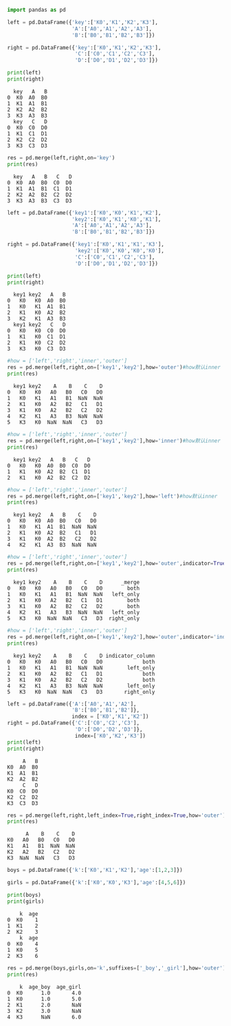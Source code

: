 

```python
import pandas as pd
```


```python
left = pd.DataFrame({'key':['K0','K1','K2','K3'],
                     'A':['A0','A1','A2','A3'],
                     'B':['B0','B1','B2','B3']})

right = pd.DataFrame({'key':['K0','K1','K2','K3'],
                      'C':['C0','C1','C2','C3'],
                      'D':['D0','D1','D2','D3']})

print(left)
print(right)
```

      key   A   B
    0  K0  A0  B0
    1  K1  A1  B1
    2  K2  A2  B2
    3  K3  A3  B3
      key   C   D
    0  K0  C0  D0
    1  K1  C1  D1
    2  K2  C2  D2
    3  K3  C3  D3
    


```python
res = pd.merge(left,right,on='key')
print(res)
```

      key   A   B   C   D
    0  K0  A0  B0  C0  D0
    1  K1  A1  B1  C1  D1
    2  K2  A2  B2  C2  D2
    3  K3  A3  B3  C3  D3
    


```python
left = pd.DataFrame({'key1':['K0','K0','K1','K2'],
                     'key2':['K0','K1','K0','K1'],
                     'A':['A0','A1','A2','A3'],
                     'B':['B0','B1','B2','B3']})

right = pd.DataFrame({'key1':['K0','K1','K1','K3'],
                      'key2':['K0','K0','K0','K0'],
                      'C':['C0','C1','C2','C3'],
                      'D':['D0','D1','D2','D3']})

print(left)
print(right)
```

      key1 key2   A   B
    0   K0   K0  A0  B0
    1   K0   K1  A1  B1
    2   K1   K0  A2  B2
    3   K2   K1  A3  B3
      key1 key2   C   D
    0   K0   K0  C0  D0
    1   K1   K0  C1  D1
    2   K1   K0  C2  D2
    3   K3   K0  C3  D3
    


```python
#how = ['left','right','inner','outer']
res = pd.merge(left,right,on=['key1','key2'],how='outer')#how默认inner
print(res)
```

      key1 key2    A    B    C    D
    0   K0   K0   A0   B0   C0   D0
    1   K0   K1   A1   B1  NaN  NaN
    2   K1   K0   A2   B2   C1   D1
    3   K1   K0   A2   B2   C2   D2
    4   K2   K1   A3   B3  NaN  NaN
    5   K3   K0  NaN  NaN   C3   D3
    


```python
#how = ['left','right','inner','outer']
res = pd.merge(left,right,on=['key1','key2'],how='inner')#how默认inner
print(res)
```

      key1 key2   A   B   C   D
    0   K0   K0  A0  B0  C0  D0
    1   K1   K0  A2  B2  C1  D1
    2   K1   K0  A2  B2  C2  D2
    


```python
#how = ['left','right','inner','outer']
res = pd.merge(left,right,on=['key1','key2'],how='left')#how默认inner
print(res)
```

      key1 key2   A   B    C    D
    0   K0   K0  A0  B0   C0   D0
    1   K0   K1  A1  B1  NaN  NaN
    2   K1   K0  A2  B2   C1   D1
    3   K1   K0  A2  B2   C2   D2
    4   K2   K1  A3  B3  NaN  NaN
    


```python
#how = ['left','right','inner','outer']
res = pd.merge(left,right,on=['key1','key2'],how='outer',indicator=True)#显示merge信息
print(res)
```

      key1 key2    A    B    C    D      _merge
    0   K0   K0   A0   B0   C0   D0        both
    1   K0   K1   A1   B1  NaN  NaN   left_only
    2   K1   K0   A2   B2   C1   D1        both
    3   K1   K0   A2   B2   C2   D2        both
    4   K2   K1   A3   B3  NaN  NaN   left_only
    5   K3   K0  NaN  NaN   C3   D3  right_only
    


```python
#how = ['left','right','inner','outer']
res = pd.merge(left,right,on=['key1','key2'],how='outer',indicator='indicator_column')#显示merge信息
print(res)
```

      key1 key2    A    B    C    D indicator_column
    0   K0   K0   A0   B0   C0   D0             both
    1   K0   K1   A1   B1  NaN  NaN        left_only
    2   K1   K0   A2   B2   C1   D1             both
    3   K1   K0   A2   B2   C2   D2             both
    4   K2   K1   A3   B3  NaN  NaN        left_only
    5   K3   K0  NaN  NaN   C3   D3       right_only
    


```python
left = pd.DataFrame({'A':['A0','A1','A2'],
                     'B':['B0','B1','B2']},
                     index = ['K0','K1','K2'])
right = pd.DataFrame({'C':['C0','C2','C3'],
                      'D':['D0','D2','D3']},
                      index=['K0','K2','K3'])
print(left)
print(right)
```

         A   B
    K0  A0  B0
    K1  A1  B1
    K2  A2  B2
         C   D
    K0  C0  D0
    K2  C2  D2
    K3  C3  D3
    


```python
res = pd.merge(left,right,left_index=True,right_index=True,how='outer')
print(res)
```

          A    B    C    D
    K0   A0   B0   C0   D0
    K1   A1   B1  NaN  NaN
    K2   A2   B2   C2   D2
    K3  NaN  NaN   C3   D3
    


```python
boys = pd.DataFrame({'k':['K0','K1','K2'],'age':[1,2,3]})

girls = pd.DataFrame({'k':['K0','K0','K3'],'age':[4,5,6]})

print(boys)
print(girls)
```

        k  age
    0  K0    1
    1  K1    2
    2  K2    3
        k  age
    0  K0    4
    1  K0    5
    2  K3    6
    


```python
res = pd.merge(boys,girls,on='k',suffixes=['_boy','_girl'],how='outer')
print(res)
```

        k  age_boy  age_girl
    0  K0      1.0       4.0
    1  K0      1.0       5.0
    2  K1      2.0       NaN
    3  K2      3.0       NaN
    4  K3      NaN       6.0
    
